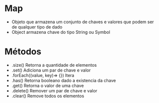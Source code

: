 # Map
- Objeto que armazena um conjunto de chaves e valores que podem ser de qualquer tipo de dado
- Object armazena chave do tipo String ou Symbol

# Métodos
- .size() Retorna a quantidade de elementos
- .set() Adiciona um par de chave e valor
- .forEach((value, key)=> {}) Itera
- .has() Retorna booleano dado a existencia da chave
- .get() Retorna o valor de uma chave
- .delete() Remover um par de chave e valor
- .clear() Remove todos os elementos